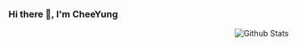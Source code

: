 ### Hi there 👋, I'm CheeYung

<img align="right" src="https://github-readme-stats.vercel.app/api/top-langs/?username=zypeh&hide=html,css,emacs,vue,c,c++%20lisp,go&layout=compact&langs_count=10" alt="Github Stats" />

<!--
**pehcy/pehcy** is a ✨ _special_ ✨ repository because its `README.md` (this file) appears on your GitHub profile.

Here are some ideas to get you started:

- 🔭 I’m currently working on ...
- 🌱 I’m currently learning ...
- 👯 I’m looking to collaborate on ...
- 🤔 I’m looking for help with ...
- 💬 Ask me about ...
- 📫 How to reach me: ...
- 😄 Pronouns: ...
- ⚡ Fun fact: ...
-->
